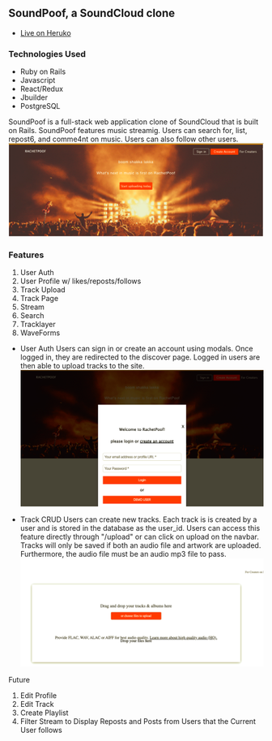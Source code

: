 ## SoundPoof, a SoundCloud clone

- [Live on Heruko](https://soundpoof.herokuapp.com/)

### Technologies Used

- Ruby on Rails
- Javascript
- React/Redux
- Jbuilder
- PostgreSQL

SoundPoof is a full-stack web application clone of SoundCloud that is built on Rails. SoundPoof features music streamig. Users can search for, list, repost6, and comme4nt on music. Users can also follow other users.
![splash](app/assets/images/splash.png)

### Features

1. User Auth
2. User Profile w/ likes/reposts/follows
3. Track Upload
4. Track Page 
5. Stream
6. Search
7. Tracklayer
8. WaveForms

- User Auth
  Users can sign in or create an account using modals. Once logged in, they are redirected to the discover page. Logged in users are then able to upload tracks to the site.
  ![login](app/assets/images/login.png)

- Track CRUD
  Users can create new tracks. Each track is is created by a user and is stored in the database as the user_id. Users can access this feature directly through "/upload" or can click on upload on the navbar. Tracks will only be saved if both an audio file and artwork are uploaded. Furthermore, the audio file must be an audio mp3 file to pass. 
	![upload](app/assets/images/upload.png)


Future
1. Edit Profile
2. Edit Track
3. Create Playlist
4. Filter Stream to Display Reposts and Posts from Users that the Current User follows

